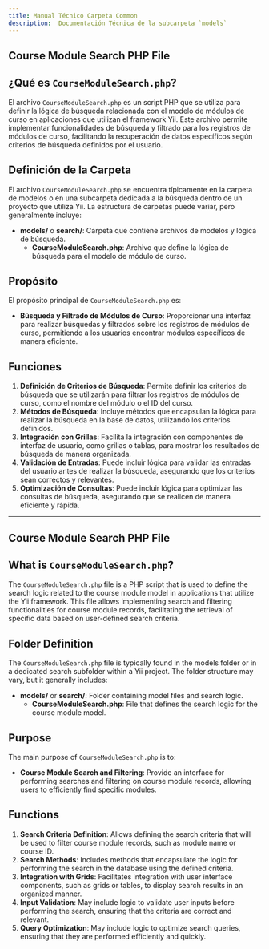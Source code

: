 ```yaml
---
title: Manual Técnico Carpeta Common
description:  Documentación Técnica de la subcarpeta `models`
---
```


## Course Module Search PHP File

## ¿Qué es `CourseModuleSearch.php`?

El archivo `CourseModuleSearch.php` es un script PHP que se utiliza para definir la lógica de búsqueda relacionada con el modelo de módulos de curso en aplicaciones que utilizan el framework Yii. Este archivo permite implementar funcionalidades de búsqueda y filtrado para los registros de módulos de curso, facilitando la recuperación de datos específicos según criterios de búsqueda definidos por el usuario.

## Definición de la Carpeta

El archivo `CourseModuleSearch.php` se encuentra típicamente en la carpeta de modelos o en una subcarpeta dedicada a la búsqueda dentro de un proyecto que utiliza Yii. La estructura de carpetas puede variar, pero generalmente incluye:

- **models/** o **search/**: Carpeta que contiene archivos de modelos y lógica de búsqueda.
  - **CourseModuleSearch.php**: Archivo que define la lógica de búsqueda para el modelo de módulo de curso.

## Propósito

El propósito principal de `CourseModuleSearch.php` es:

- **Búsqueda y Filtrado de Módulos de Curso**: Proporcionar una interfaz para realizar búsquedas y filtrados sobre los registros de módulos de curso, permitiendo a los usuarios encontrar módulos específicos de manera eficiente.

## Funciones

1. **Definición de Criterios de Búsqueda**: Permite definir los criterios de búsqueda que se utilizarán para filtrar los registros de módulos de curso, como el nombre del módulo o el ID del curso.
2. **Métodos de Búsqueda**: Incluye métodos que encapsulan la lógica para realizar la búsqueda en la base de datos, utilizando los criterios definidos.
3. **Integración con Grillas**: Facilita la integración con componentes de interfaz de usuario, como grillas o tablas, para mostrar los resultados de búsqueda de manera organizada.
4. **Validación de Entradas**: Puede incluir lógica para validar las entradas del usuario antes de realizar la búsqueda, asegurando que los criterios sean correctos y relevantes.
5. **Optimización de Consultas**: Puede incluir lógica para optimizar las consultas de búsqueda, asegurando que se realicen de manera eficiente y rápida.

---

## Course Module Search PHP File

## What is `CourseModuleSearch.php`?

The `CourseModuleSearch.php` file is a PHP script that is used to define the search logic related to the course module model in applications that utilize the Yii framework. This file allows implementing search and filtering functionalities for course module records, facilitating the retrieval of specific data based on user-defined search criteria.

## Folder Definition

The `CourseModuleSearch.php` file is typically found in the models folder or in a dedicated search subfolder within a Yii project. The folder structure may vary, but it generally includes:

- **models/** or **search/**: Folder containing model files and search logic.
  - **CourseModuleSearch.php**: File that defines the search logic for the course module model.

## Purpose

The main purpose of `CourseModuleSearch.php` is to:

- **Course Module Search and Filtering**: Provide an interface for performing searches and filtering on course module records, allowing users to efficiently find specific modules.

## Functions

1. **Search Criteria Definition**: Allows defining the search criteria that will be used to filter course module records, such as module name or course ID.
2. **Search Methods**: Includes methods that encapsulate the logic for performing the search in the database using the defined criteria.
3. **Integration with Grids**: Facilitates integration with user interface components, such as grids or tables, to display search results in an organized manner.
4. **Input Validation**: May include logic to validate user inputs before performing the search, ensuring that the criteria are correct and relevant.
5. **Query Optimization**: May include logic to optimize search queries, ensuring that they are performed efficiently and quickly.